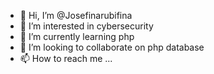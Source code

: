- 👋 Hi, I’m @Josefinarubifina
- 👀 I’m interested in cybersecurity
- 🌱 I’m currently learning php
- 💞️ I’m looking to collaborate on php database
- 📫 How to reach me ...

<!---
Josefinarubifina/Josefinarubifina is a ✨ special ✨ repository because its `README.md` (this file) appears on your GitHub profile.
You can click the Preview link to take a look at your changes.
--->
